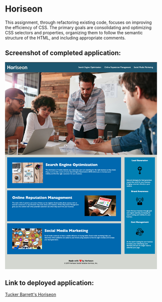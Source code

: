 # Horiseon

This assignment, through refactoring existing code, focuses on improving the efficiency of CSS. The primary goals are consolidating and optimizing CSS selectors and properties, organizing them to follow the semantic structure of the HTML, and including appropriate comments. 

## Screenshot of completed application:
![Screenshot of Tucker's completed Horiseon](images/finished-horiseon.png "Tucker's completed Horiseon")

## Link to deployed application:
[Tucker Barrett's Horiseon](http://grinninbarrett.github.io/Horiseon "Tucker's completed week 1 homework")